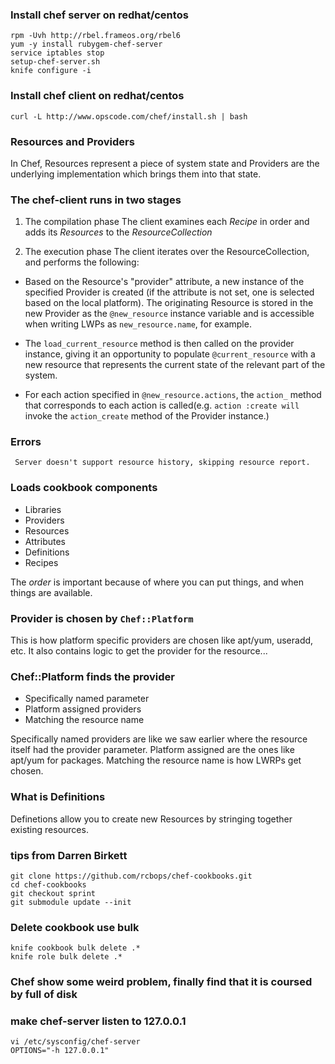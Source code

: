### Install chef server on redhat/centos

    rpm -Uvh http://rbel.frameos.org/rbel6
    yum -y install rubygem-chef-server
    service iptables stop
    setup-chef-server.sh
    knife configure -i

### Install chef client on redhat/centos

    curl -L http://www.opscode.com/chef/install.sh | bash

### Resources and Providers

In Chef, Resources represent a piece of system state and Providers are the underlying implementation which brings them into that state.

### The chef-client runs in two stages

1. The compilation phase
   The client examines each *Recipe* in order and adds its *Resources* to the *ResourceCollection*

2. The execution phase
   The client iterates over the ResourceCollection, and performs the following:

- Based on the Resource's "provider" attribute, a new instance of the specified Provider is created (if the attribute is not set, one is selected based on the local platform).
  The originating Resource is stored in the new Provider as the `@new_resource` instance variable and is accessible when writing LWPs as `new_resource.name`, for example.

- The `load_current_resource` method is then called on the provider instance, giving it an opportunity to populate `@current_resource` with a new resource that represents the current state of the relevant part of the system.

- For each action specified in `@new_resource.actions`, the `action_` method that corresponds to each action is called(e.g. `action :create will` invoke the `action_create` method of the Provider instance.)


### Errors

     Server doesn't support resource history, skipping resource report.

### Loads cookbook components

- Libraries
- Providers
- Resources
- Attributes
- Definitions
- Recipes

The *order* is important because of where you can put things, and when things are available.

### Provider is chosen by `Chef::Platform`

This is how platform specific providers are chosen like apt/yum, useradd, etc. It also contains logic to get the provider for the resource...

### Chef::Platform finds the provider

- Specifically named parameter
- Platform assigned providers
- Matching the resource name

Specifically named providers are like we saw earlier where the resource itself had the provider parameter.
Platform assigned are the ones like apt/yum for packages.
Matching the resource name is how LWRPs get chosen.

### What is Definitions

Definetions allow you to create new Resources by stringing together existing resources.

### tips from Darren Birkett

    git clone https://github.com/rcbops/chef-cookbooks.git
    cd chef-cookbooks
    git checkout sprint
    git submodule update --init

### Delete cookbook use bulk

    knife cookbook bulk delete .*
    knife role bulk delete .*

### Chef show some weird problem, finally find that it is coursed by full of disk

### make chef-server listen to 127.0.0.1

    vi /etc/sysconfig/chef-server
    OPTIONS="-h 127.0.0.1"
